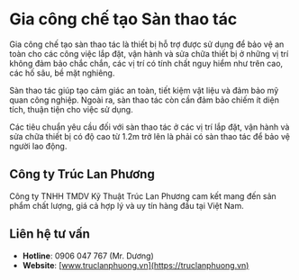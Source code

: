 # Gia công chế tạo Sàn thao tác

Gia công chế tạo sàn thao tác là thiết bị hỗ trợ được sử dụng để bảo vệ an toàn cho các công việc lắp đặt, vận hành và sửa chữa thiết bị ở những vị trí không đảm bảo chắc chắn, các vị trí có tính chất nguy hiểm như trên cao, các hố sâu, bề mặt nghiêng.

Sàn thao tác giúp tạo cảm giác an toàn, tiết kiệm vật liệu và đảm bảo mỹ quan công nghiệp. Ngoài ra, sàn thao tác còn cần đảm bảo chiếm ít diện tích, thuận tiện cho việc sử dụng.

Các tiêu chuẩn yêu cầu đối với sàn thao tác ở các vị trí lắp đặt, vận hành và sửa chữa thiết bị có độ cao từ 1.2m trở lên là phải có sàn thao tác để bảo vệ người lao động.

## Công ty Trúc Lan Phương

Công ty TNHH TMDV Kỹ Thuật Trúc Lan Phương cam kết mang đến sản phẩm chất lượng, giá cả hợp lý và uy tín hàng đầu tại Việt Nam.

## Liên hệ tư vấn

- **Hotline**: 0906 047 767 (Mr. Dương)
- **Website**: [www.truclanphuong.vn](https://truclanphuong.vn)
 
